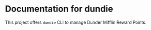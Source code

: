 # Documentation for dundie

This project offers `dundie` CLI to manage
Dunder Mifflin Reward Points.